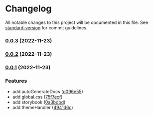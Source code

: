 # Changelog

All notable changes to this project will be documented in this file. See [standard-version](https://github.com/conventional-changelog/standard-version) for commit guidelines.

### [0.0.3](https://github.com/GDSC-Daejin/design-seed/compare/v0.0.1...v0.0.3) (2022-11-23)

### [0.0.2](https://github.com/GDSC-Daejin/design-seed/compare/v0.0.1...v0.0.2) (2022-11-23)

### [0.0.1](https://github.com/GDSC-Daejin/design-seed/compare/v0.0.63...v0.0.1) (2022-11-23)


### Features

* add autoGenerateDocs ([d096e55](https://github.com/GDSC-Daejin/design-seed/commit/d096e5547fc8869acde9b7e26fa871944a594265))
* add global.css ([75f7ecf](https://github.com/GDSC-Daejin/design-seed/commit/75f7ecf7550957f714a70b647086eda25409ef76))
* add storybook ([0a3bdbd](https://github.com/GDSC-Daejin/design-seed/commit/0a3bdbd8efc490c1b35089c4c9e3b1a8f2ed319b))
* add themeHandler ([4941d6c](https://github.com/GDSC-Daejin/design-seed/commit/4941d6cff1e38141290dbdff691922e219c4a3c2))
